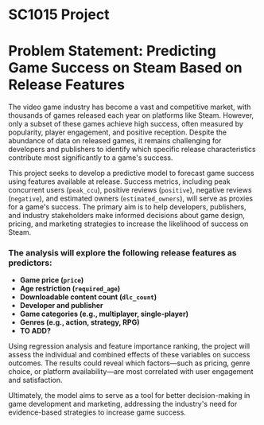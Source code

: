 # SC1015 Project

# Problem Statement: Predicting Game Success on Steam Based on Release Features

The video game industry has become a vast and competitive market, with thousands of games released each year on platforms like Steam. However, only a subset of these games achieve high success, often measured by popularity, player engagement, and positive reception. Despite the abundance of data on released games, it remains challenging for developers and publishers to identify which specific release characteristics contribute most significantly to a game's success.

This project seeks to develop a predictive model to forecast game success using features available at release. Success metrics, including peak concurrent users (`peak_ccu`), positive reviews (`positive`), negative reviews (`negative`),  and estimated owners (`estimated_owners`), will serve as proxies for a game's success. The primary aim is to help developers, publishers, and industry stakeholders make informed decisions about game design, pricing, and marketing strategies to increase the likelihood of success on Steam.

### The analysis will explore the following release features as predictors:
- **Game price (`price`)**
- **Age restriction (`required_age`)**
- **Downloadable content count (`dlc_count`)**
- **Developer and publisher**
- **Game categories (e.g., multiplayer, single-player)**
- **Genres (e.g., action, strategy, RPG)**
- **TO ADD?**

Using regression analysis and feature importance ranking, the project will assess the individual and combined effects of these variables on success outcomes. The results could reveal which factors—such as pricing, genre choice, or platform availability—are most correlated with user engagement and satisfaction. 

Ultimately, the model aims to serve as a tool for better decision-making in game development and marketing, addressing the industry's need for evidence-based strategies to increase game success.

